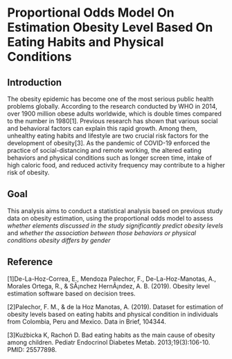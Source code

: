 # Proportional Odds Model On Estimation Obesity Level Based On Eating Habits and Physical Conditions

## Introduction
The obesity epidemic has become one of the most serious public health problems globally. According to the research conducted by WHO in 2014, over 1900 million obese adults worldwide, which is double times compared to the number in 1980[1]. Previous research has shown that various social and behavioral factors can explain this rapid growth. Among them, unhealthy eating habits and lifestyle are two crucial risk factors for the development of obesity[3]. As the pandemic of COVID-19 enforced the practice of social-distancing and remote working, the altered eating behaviors and physical conditions such as longer screen time, intake of high caloric food, and reduced activity frequency may contribute to a higher risk of obesity. 

## Goal
This analysis aims to conduct a statistical analysis based on previous study data on obesity estimation, using the proportional odds model to assess *whether elements discussed in the study significantly predict obesity levels* and *whether the association between those behaviors or physical conditions obesity differs by gender*

## Reference

[1]De-La-Hoz-Correa, E., Mendoza Palechor, F., De-La-Hoz-Manotas, A., Morales Ortega, R., & SÃ¡nchez HernÃ¡ndez, A. B. (2019). Obesity level estimation software based on decision trees.

[2]Palechor, F. M., & de la Hoz Manotas, A. (2019). Dataset for estimation of obesity levels based on eating habits and physical condition in individuals from Colombia, Peru and Mexico. Data in Brief, 104344.

[3]Kuźbicka K, Rachoń D. Bad eating habits as the main cause of obesity among children. Pediatr Endocrinol Diabetes Metab. 2013;19(3):106-10. PMID: 25577898.
